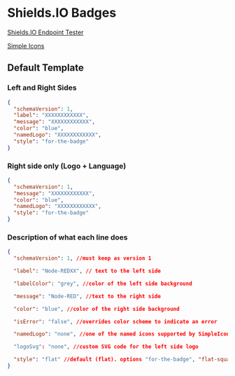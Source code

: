 # Shields.IO Badges

[Shields.IO Endpoint Tester](https://shields.io/endpoint)

[Simple Icons](https://simpleicons.org/)

## Default Template

### Left and Right Sides

```json
{
  "schemaVersion": 1,
  "label": "XXXXXXXXXXXX",
  "message": "XXXXXXXXXXXX",
  "color": "blue",
  "namedLogo": "XXXXXXXXXXXX",
  "style": "for-the-badge"
}
```

### Right side only (Logo + Language)

```json
{
  "schemaVersion": 1,
  "message": "XXXXXXXXXXXX",
  "color": "blue",
  "namedLogo": "XXXXXXXXXXXX",
  "style": "for-the-badge"
}
```

### Description of what each line does

```json
{
  "schemaVersion": 1, //must keep as version 1

  "label": "Node-REDXX", // text to the left side

  "labelColor": "grey", //color of the left side background

  "message": "Node-RED", //text to the right side

  "color": "blue", //color of the right side background

  "isError": "false", //overrides color scheme to indicate an error

  "namedLogo": "none", //one of the named icons supported by SimpleIcons (https://simpleicons.org/) or ShieldsIO

  "logoSvg": "none", //custom SVG code for the left side logo

  "style": "flat" //default (flat). options "for-the-badge", "flat-square", "flat", "plastic", "social"
}
```
